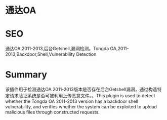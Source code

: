# 通达OA
# SEO
通达OA,2011-2013,后台Getshell,漏洞检测。Tongda OA,2011-2013,Backdoor,Shell,Vulnerability Detection
# Summary
该插件用于检测通达OA 2011-2013版本是否存在后台Getshell漏洞，通过构造特定请求验证系统是否可被利用上传恶意文件。。This plugin is used to detect whether the Tongda OA 2011-2013 version has a backdoor shell vulnerability, and verifies whether the system can be exploited to upload malicious files through constructed requests.
